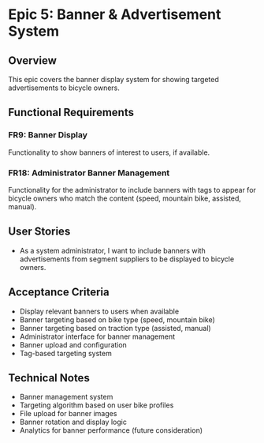 # Epic 5: Banner & Advertisement System

## Overview
This epic covers the banner display system for showing targeted advertisements to bicycle owners.

## Functional Requirements

### FR9: Banner Display
Functionality to show banners of interest to users, if available.

### FR18: Administrator Banner Management
Functionality for the administrator to include banners with tags to appear for bicycle owners who match the content (speed, mountain bike, assisted, manual).

## User Stories
- As a system administrator, I want to include banners with advertisements from segment suppliers to be displayed to bicycle owners.

## Acceptance Criteria
- Display relevant banners to users when available
- Banner targeting based on bike type (speed, mountain bike)
- Banner targeting based on traction type (assisted, manual)
- Administrator interface for banner management
- Banner upload and configuration
- Tag-based targeting system

## Technical Notes
- Banner management system
- Targeting algorithm based on user bike profiles
- File upload for banner images
- Banner rotation and display logic
- Analytics for banner performance (future consideration)